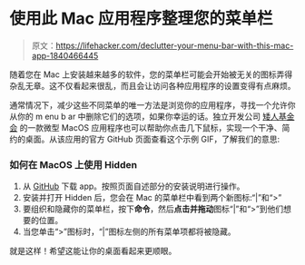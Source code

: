# 使用此 Mac 应用程序整理您的菜单栏

> 原文：<https://lifehacker.com/declutter-your-menu-bar-with-this-mac-app-1840466445>

随着您在 Mac 上安装越来越多的软件，您的菜单栏可能会开始被无关的图标弄得杂乱无章。这不仅看起来很乱，而且会让访问各种应用程序的设置变得有点麻烦。



通常情况下，减少这些不同菜单的唯一方法是浏览你的应用程序，寻找一个允许你从你的 m enu b ar 中删除它们的选项，如果你幸运的话。独立开发公司 [矮人基金会](https://github.com/dwarvesf/hidden) 的一款微型 MacOS 应用程序也可以帮助你点击几下鼠标，实现一个干净、简约的桌面。从该应用的官方 GitHub 页面查看这个示例 GIF，了解我们的意思:

### 如何在 MacOS 上使用 Hidden

1.  从 [GitHub](https://github.com/dwarvesf/hidden) 下载 app。按照页面自述部分的安装说明进行操作。
2.  安装并打开 Hidden 后，您会在 Mac 的菜单栏中看到两个新图标:“|”和“>”
3.  要组织和隐藏你的菜单栏，按下**命令**，然后**点击并拖动**图标“|”和“>”到他们想要的位置。
4.  当您单击“>”图标时，“|”图标左侧的所有菜单项都将被隐藏。

就是这样！希望这能让你的桌面看起来更顺眼。